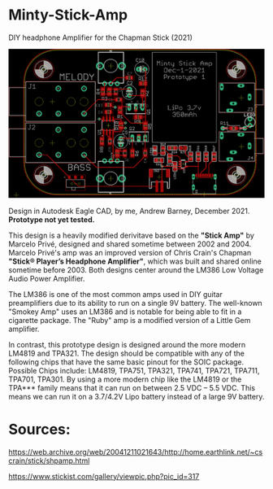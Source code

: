 # Minty-Stick-Amp
DIY headphone Amplifier for the Chapman Stick (2021)

![Minty Stick Amp](/minty-stick-amp-brd.png?raw=true "Minty Stick Amp")

Design in Autodesk Eagle CAD, by me, Andrew Barney, December 2021. **Prototype not yet tested.**

This design is a heavily modified derivitave based on the **"Stick Amp"** by Marcelo Privé, designed and shared sometime between 2002 and 2004. Marcelo Privé's amp was an improved version of Chris Crain's Chapman **"Stick® Player’s Headphone Amplifier"**, which was built and shared online sometime before 2003. Both designs center around the LM386 Low Voltage Audio Power Amplifier.

The LM386 is one of the most common amps used in DIY guitar preamplifiers due to its ability to run on a single 9V battery. The well-known "Smokey Amp" uses an LM386 and is notable for being able to fit in a cigarette package. The "Ruby" amp is a modified version of a Little Gem amplifier.

In contrast, this prototype design is designed around the more modern LM4819 and TPA321. The design should be compatible with any of the following chips that have the same basic pinout for the SOIC package. Possible Chips include: LM4819, TPA751, TPA321, TPA741, TPA721, TPA711, TPA701, TPA301. By using a more modern chip like the LM4819 or the TPA*** family means that it can run on between 2.5 VDC – 5.5 VDC. This means we can run it on a 3.7/4.2V Lipo battery instead of a large 9V battery.

# Sources:

https://web.archive.org/web/20041211021643/http://home.earthlink.net/~cscrain/stick/shpamp.html

https://www.stickist.com/gallery/viewpic.php?pic_id=317
 
